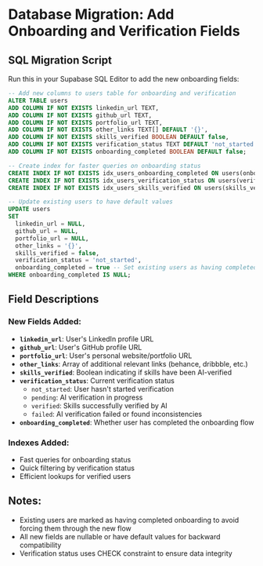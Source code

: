 # Database Migration: Add Onboarding and Verification Fields

## SQL Migration Script

Run this in your Supabase SQL Editor to add the new onboarding fields:

```sql
-- Add new columns to users table for onboarding and verification
ALTER TABLE users
ADD COLUMN IF NOT EXISTS linkedin_url TEXT,
ADD COLUMN IF NOT EXISTS github_url TEXT,
ADD COLUMN IF NOT EXISTS portfolio_url TEXT,
ADD COLUMN IF NOT EXISTS other_links TEXT[] DEFAULT '{}',
ADD COLUMN IF NOT EXISTS skills_verified BOOLEAN DEFAULT false,
ADD COLUMN IF NOT EXISTS verification_status TEXT DEFAULT 'not_started' CHECK (verification_status IN ('pending', 'verified', 'failed', 'not_started')),
ADD COLUMN IF NOT EXISTS onboarding_completed BOOLEAN DEFAULT false;

-- Create index for faster queries on onboarding status
CREATE INDEX IF NOT EXISTS idx_users_onboarding_completed ON users(onboarding_completed);
CREATE INDEX IF NOT EXISTS idx_users_verification_status ON users(verification_status);
CREATE INDEX IF NOT EXISTS idx_users_skills_verified ON users(skills_verified);

-- Update existing users to have default values
UPDATE users
SET
  linkedin_url = NULL,
  github_url = NULL,
  portfolio_url = NULL,
  other_links = '{}',
  skills_verified = false,
  verification_status = 'not_started',
  onboarding_completed = true -- Set existing users as having completed onboarding
WHERE onboarding_completed IS NULL;
```

## Field Descriptions

### New Fields Added:

- **`linkedin_url`**: User's LinkedIn profile URL
- **`github_url`**: User's GitHub profile URL
- **`portfolio_url`**: User's personal website/portfolio URL
- **`other_links`**: Array of additional relevant links (behance, dribbble, etc.)
- **`skills_verified`**: Boolean indicating if skills have been AI-verified
- **`verification_status`**: Current verification status
  - `not_started`: User hasn't started verification
  - `pending`: AI verification in progress
  - `verified`: Skills successfully verified by AI
  - `failed`: AI verification failed or found inconsistencies
- **`onboarding_completed`**: Whether user has completed the onboarding flow

### Indexes Added:

- Fast queries for onboarding status
- Quick filtering by verification status
- Efficient lookups for verified users

## Notes:

- Existing users are marked as having completed onboarding to avoid forcing them through the new flow
- All new fields are nullable or have default values for backward compatibility
- Verification status uses CHECK constraint to ensure data integrity
